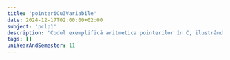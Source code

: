 ```yaml
---
title: 'pointeriCu3Variabile'
date: 2024-12-17T02:00:00+02:00
subject: 'pclp1'
description: 'Codul exemplifică aritmetica pointerilor în C, ilustrând accesarea și modificarea elementelor unui tablou (`*(a+i)`) și echivalența cu indexarea clasică (`a[i]`).'
tags: []
uniYearAndSemester: 11
---
```



